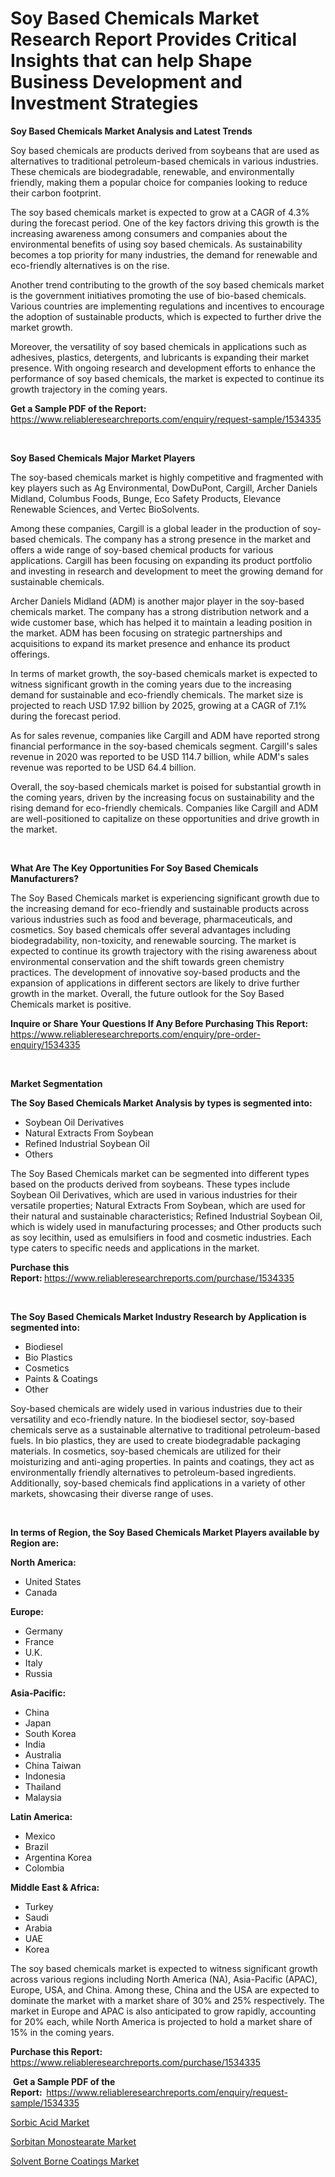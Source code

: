 <p><h1>Soy Based Chemicals Market Research Report Provides Critical Insights that can help Shape Business Development and Investment Strategies</h1></p><p><strong>Soy Based Chemicals Market Analysis and Latest Trends</strong></p>
<p><p>Soy based chemicals are products derived from soybeans that are used as alternatives to traditional petroleum-based chemicals in various industries. These chemicals are biodegradable, renewable, and environmentally friendly, making them a popular choice for companies looking to reduce their carbon footprint.</p><p>The soy based chemicals market is expected to grow at a CAGR of 4.3% during the forecast period. One of the key factors driving this growth is the increasing awareness among consumers and companies about the environmental benefits of using soy based chemicals. As sustainability becomes a top priority for many industries, the demand for renewable and eco-friendly alternatives is on the rise.</p><p>Another trend contributing to the growth of the soy based chemicals market is the government initiatives promoting the use of bio-based chemicals. Various countries are implementing regulations and incentives to encourage the adoption of sustainable products, which is expected to further drive the market growth.</p><p>Moreover, the versatility of soy based chemicals in applications such as adhesives, plastics, detergents, and lubricants is expanding their market presence. With ongoing research and development efforts to enhance the performance of soy based chemicals, the market is expected to continue its growth trajectory in the coming years.</p></p>
<p><strong>Get a Sample PDF of the Report:&nbsp;</strong> <a href="https://www.reliableresearchreports.com/enquiry/request-sample/1534335">https://www.reliableresearchreports.com/enquiry/request-sample/1534335</a></p>
<p>&nbsp;</p>
<p><strong>Soy Based Chemicals Major Market Players</strong></p>
<p><p>The soy-based chemicals market is highly competitive and fragmented with key players such as Ag Environmental, DowDuPont, Cargill, Archer Daniels Midland, Columbus Foods, Bunge, Eco Safety Products, Elevance Renewable Sciences, and Vertec BioSolvents.</p><p>Among these companies, Cargill is a global leader in the production of soy-based chemicals. The company has a strong presence in the market and offers a wide range of soy-based chemical products for various applications. Cargill has been focusing on expanding its product portfolio and investing in research and development to meet the growing demand for sustainable chemicals.</p><p>Archer Daniels Midland (ADM) is another major player in the soy-based chemicals market. The company has a strong distribution network and a wide customer base, which has helped it to maintain a leading position in the market. ADM has been focusing on strategic partnerships and acquisitions to expand its market presence and enhance its product offerings.</p><p>In terms of market growth, the soy-based chemicals market is expected to witness significant growth in the coming years due to the increasing demand for sustainable and eco-friendly chemicals. The market size is projected to reach USD 17.92 billion by 2025, growing at a CAGR of 7.1% during the forecast period.</p><p>As for sales revenue, companies like Cargill and ADM have reported strong financial performance in the soy-based chemicals segment. Cargill's sales revenue in 2020 was reported to be USD 114.7 billion, while ADM's sales revenue was reported to be USD 64.4 billion.</p><p>Overall, the soy-based chemicals market is poised for substantial growth in the coming years, driven by the increasing focus on sustainability and the rising demand for eco-friendly chemicals. Companies like Cargill and ADM are well-positioned to capitalize on these opportunities and drive growth in the market.</p></p>
<p>&nbsp;</p>
<p><strong>What Are The Key Opportunities For Soy Based Chemicals Manufacturers?</strong></p>
<p><p>The Soy Based Chemicals market is experiencing significant growth due to the increasing demand for eco-friendly and sustainable products across various industries such as food and beverage, pharmaceuticals, and cosmetics. Soy based chemicals offer several advantages including biodegradability, non-toxicity, and renewable sourcing. The market is expected to continue its growth trajectory with the rising awareness about environmental conservation and the shift towards green chemistry practices. The development of innovative soy-based products and the expansion of applications in different sectors are likely to drive further growth in the market. Overall, the future outlook for the Soy Based Chemicals market is positive.</p></p>
<p><strong>Inquire or Share Your Questions If Any Before Purchasing This Report:</strong> <a href="https://www.reliableresearchreports.com/enquiry/pre-order-enquiry/1534335">https://www.reliableresearchreports.com/enquiry/pre-order-enquiry/1534335</a></p>
<p>&nbsp;</p>
<p><strong>Market Segmentation</strong></p>
<p><strong>The Soy Based Chemicals Market Analysis by types is segmented into:</strong></p>
<p><ul><li>Soybean Oil Derivatives</li><li>Natural Extracts From Soybean</li><li>Refined Industrial Soybean Oil</li><li>Others</li></ul></p>
<p><p>The Soy Based Chemicals market can be segmented into different types based on the products derived from soybeans. These types include Soybean Oil Derivatives, which are used in various industries for their versatile properties; Natural Extracts From Soybean, which are used for their natural and sustainable characteristics; Refined Industrial Soybean Oil, which is widely used in manufacturing processes; and Other products such as soy lecithin, used as emulsifiers in food and cosmetic industries. Each type caters to specific needs and applications in the market.</p></p>
<p><strong>Purchase this Report:&nbsp;</strong><a href="https://www.reliableresearchreports.com/purchase/1534335">https://www.reliableresearchreports.com/purchase/1534335</a></p>
<p>&nbsp;</p>
<p><strong>The Soy Based Chemicals Market Industry Research by Application is segmented into:</strong></p>
<p><ul><li>Biodiesel</li><li>Bio Plastics</li><li>Cosmetics</li><li>Paints & Coatings</li><li>Other</li></ul></p>
<p><p>Soy-based chemicals are widely used in various industries due to their versatility and eco-friendly nature. In the biodiesel sector, soy-based chemicals serve as a sustainable alternative to traditional petroleum-based fuels. In bio plastics, they are used to create biodegradable packaging materials. In cosmetics, soy-based chemicals are utilized for their moisturizing and anti-aging properties. In paints and coatings, they act as environmentally friendly alternatives to petroleum-based ingredients. Additionally, soy-based chemicals find applications in a variety of other markets, showcasing their diverse range of uses.</p></p>
<p>&nbsp;</p>
<p><strong>In terms of Region, the Soy Based Chemicals Market Players available by Region are:</strong></p>
<p>
    <p> <strong> North America: </strong>
        <ul>
            <li>United States</li>
            <li>Canada</li>
        </ul>
        </p> 
    <p> <strong> Europe: </strong>
        <ul>
            <li>Germany</li>
            <li>France</li>
            <li>U.K.</li>
            <li>Italy</li>
            <li>Russia</li>
        </ul>
        </p> 
    <p> <strong> Asia-Pacific: </strong>
        <ul>
            <li>China</li>
            <li>Japan</li>
            <li>South Korea</li>
            <li>India</li>
            <li>Australia</li>
            <li>China Taiwan</li>
            <li>Indonesia</li>
            <li>Thailand</li>
            <li>Malaysia</li>
        </ul>
        </p> 
    <p> <strong> Latin America: </strong>
        <ul>
            <li>Mexico</li>
            <li>Brazil</li>
            <li>Argentina Korea</li>
            <li>Colombia</li>
        </ul>
        </p> 
    <p> <strong> Middle East & Africa: </strong>
        <ul>
            <li>Turkey</li>
            <li>Saudi</li>
            <li>Arabia</li>
            <li>UAE</li>
            <li>Korea</li>
        </ul>
    </p>
    </p>
<p><p>The soy based chemicals market is expected to witness significant growth across various regions including North America (NA), Asia-Pacific (APAC), Europe, USA, and China. Among these, China and the USA are expected to dominate the market with a market share of 30% and 25% respectively. The market in Europe and APAC is also anticipated to grow rapidly, accounting for 20% each, while North America is projected to hold a market share of 15% in the coming years.</p></p>
<p><strong>Purchase this Report: </strong><a href="https://www.reliableresearchreports.com/purchase/1534335">https://www.reliableresearchreports.com/purchase/1534335</a></p>
<p>&nbsp;<strong>Get a Sample PDF of the Report:&nbsp;&nbsp;</strong><a href="https://www.reliableresearchreports.com/enquiry/request-sample/1534335">https://www.reliableresearchreports.com/enquiry/request-sample/1534335</a></p>
<p><strong></strong></p>
<p><p><a href="https://github.com/timeliteaut/Market-Research-Report-List-1/blob/main/sorbic-acid-market.md">Sorbic Acid Market</a></p><p><a href="https://github.com/seekum/Market-Research-Report-List-1/blob/main/sorbitan-monostearate-market.md">Sorbitan Monostearate Market</a></p><p><a href="https://github.com/bobicer/Market-Research-Report-List-2/blob/main/solvent-borne-coatings-market.md">Solvent Borne Coatings Market</a></p></p>